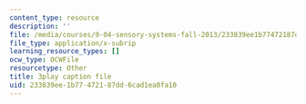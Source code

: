 ```yaml
---
content_type: resource
description: ''
file: /media/courses/9-04-sensory-systems-fall-2013/233839ee1b77472187dd6cad1ea0fa10_ezBuTFbF5Gs.srt
file_type: application/x-subrip
learning_resource_types: []
ocw_type: OCWFile
resourcetype: Other
title: 3play caption file
uid: 233839ee-1b77-4721-87dd-6cad1ea0fa10
---
```

